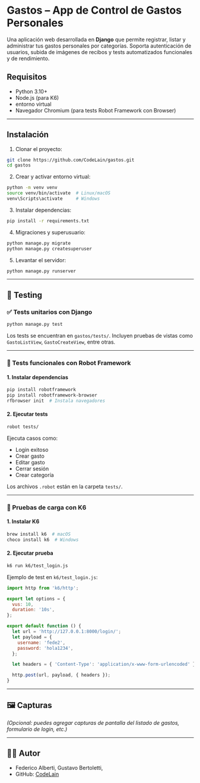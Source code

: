 # Gastos – App de Control de Gastos Personales

Una aplicación web desarrollada en **Django** que permite registrar, listar y administrar tus gastos personales por categorías. Soporta autenticación de usuarios, subida de imágenes de recibos y tests automatizados funcionales y de rendimiento.

##  Requisitos

- Python 3.10+
- Node.js (para K6)
- entorno virtual
- Navegador Chromium (para tests Robot Framework con Browser)

---

## Instalación

1. Clonar el proyecto:

```bash
git clone https://github.com/CodeLain/gastos.git
cd gastos
```

2. Crear y activar entorno virtual:

```bash
python -m venv venv
source venv/bin/activate  # Linux/macOS
venv\Scripts\activate     # Windows
```

3. Instalar dependencias:

```bash
pip install -r requirements.txt
```

4. Migraciones y superusuario:

```bash
python manage.py migrate
python manage.py createsuperuser
```

5. Levantar el servidor:

```bash
python manage.py runserver
```

---

## 🧪 Testing

### ✅ Tests unitarios con Django

```bash
python manage.py test
```

Los tests se encuentran en `gastos/tests/`. Incluyen pruebas de vistas como `GastoListView`, `GastoCreateView`, entre otras.

---

### 🤖 Tests funcionales con Robot Framework

#### 1. Instalar dependencias

```bash
pip install robotframework
pip install robotframework-browser
rfbrowser init  # Instala navegadores
```

#### 2. Ejecutar tests

```bash
robot tests/
```

Ejecuta casos como:

- Login exitoso
- Crear gasto
- Editar gasto
- Cerrar sesión
- Crear categoría

Los archivos `.robot` están en la carpeta `tests/`.

---

### 🧪 Pruebas de carga con K6

#### 1. Instalar K6

```bash
brew install k6  # macOS
choco install k6  # Windows
```

#### 2. Ejecutar prueba

```bash
k6 run k6/test_login.js
```

Ejemplo de test en `k6/test_login.js`:

```javascript
import http from 'k6/http';

export let options = {
  vus: 10,
  duration: '10s',
};

export default function () {
  let url = 'http://127.0.0.1:8000/login/';
  let payload = {
    username: 'fede2',
    password: 'hola1234',
  };

  let headers = { 'Content-Type': 'application/x-www-form-urlencoded' };

  http.post(url, payload, { headers });
}
```

---

## 🖼️ Capturas

_(Opcional: puedes agregar capturas de pantalla del listado de gastos, formulario de login, etc.)_

---

## 🧑‍💻 Autor

- Federico Alberti, Gustavo Bertoletti, 
- GitHub: [CodeLain](https://github.com/CodeLain)


